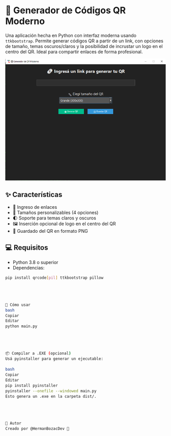 # 🔲 Generador de Códigos QR Moderno

Una aplicación hecha en Python con interfaz moderna usando `ttkbootstrap`. Permite generar códigos QR a partir de un link, con opciones de tamaño, temas oscuros/claros y la posibilidad de incrustar un logo en el centro del QR. Ideal para compartir enlaces de forma profesional.

![Captura del programa](qrgenerator.PNG)

## ✨ Características

- 🎯 Ingreso de enlaces
- 📏 Tamaños personalizables (4 opciones)
- 🌓 Soporte para temas claros y oscuros
- 🖼️ Inserción opcional de logo en el centro del QR
- 💾 Guardado del QR en formato PNG

## 💻 Requisitos

- Python 3.8 o superior
- Dependencias:

```bash
pip install qrcode[pil] ttkbootstrap pillow




🚀 Cómo usar
bash
Copiar
Editar
python main.py




📦 Compilar a .EXE (opcional)
Usá pyinstaller para generar un ejecutable:

bash
Copiar
Editar
pip install pyinstaller
pyinstaller --onefile --windowed main.py
Esto genera un .exe en la carpeta dist/.




🧠 Autor
Creado por @HermanBozacDev 🚀
